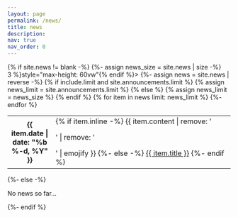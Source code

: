 ```yaml
---
layout: page
permalink: /news/
title: news
description:
nav: true
nav_order: 0
---
```


<div class="news">
{% if site.news != blank -%}
{%- assign news_size = site.news | size -%}
<div class="table-responsive" {% if include.limit and site.announcements.scrollable and news_size > 3 %}style="max-height: 60vw"{% endif %}>
    <table class="table table-sm table-borderless">
    {%- assign news = site.news | reverse -%}
    {% if include.limit and site.announcements.limit %}
    {% assign news_limit = site.announcements.limit %}
    {% else %}
    {% assign news_limit = news_size %}
    {% endif %}
    {% for item in news limit: news_limit %}
    <tr>
        <th scope="row" style="width: 20%">{{ item.date | date: "%b %-d, %Y" }}</th>
        <td>
        {% if item.inline -%}
            {{ item.content | remove: '<p>' | remove: '</p>' | emojify }}
        {%- else -%}
            <a class="news-title" href="{{ item.url | relative_url }}">{{ item.title }}</a>
        {%- endif %}
        </td>
    </tr>
    {%- endfor %}
    </table>
</div>
{%- else -%}
<p>No news so far...</p>
{%- endif %}
</div>